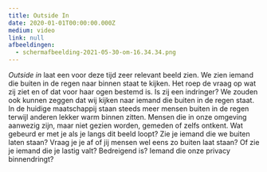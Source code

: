 ```yaml
---
title: Outside In
date: 2020-01-01T00:00:00.000Z
medium: video
link: null
afbeeldingen:
  - schermafbeelding-2021-05-30-om-16.34.34.png
---
```


*Outside in* laat een voor deze tijd zeer relevant beeld zien. We zien iemand die buiten in de regen naar binnen staat te kijken. Het roep de vraag op wat zij ziet en of dat voor haar ogen bestemd is. Is zij een indringer?
We zouden ook kunnen zeggen dat wij kijken naar iemand die buiten in de regen staat. In de huidige maatschappij staan steeds meer mensen buiten in de regen terwijl anderen lekker warm binnen zitten. Mensen die in onze omgeving aanwezig zijn, maar niet gezien worden, gemeden of zelfs ontkent.
Wat gebeurd er met je als je langs dit beeld loopt? Zie je iemand die we buiten laten staan? Vraag je je af of jij mensen wel eens zo buiten laat staan?
Of zie je iemand die je lastig valt? Bedreigend is? Iemand die onze privacy binnendringt?


